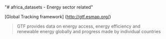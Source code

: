 "# africa_datasets - Energy sector related" 


[Global Tracking framework] (http://gtf.esmap.org/)
> GTF provides data on energy access, energy efficiency and renewable energy globally and progress made by individual countries

